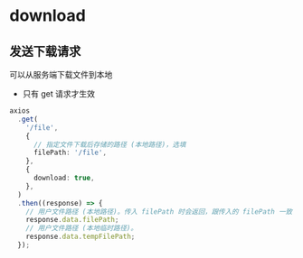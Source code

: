 # download

## 发送下载请求

可以从服务端下载文件到本地

- 只有 get 请求才生效

```typescript
axios
  .get(
    '/file',
    {
      // 指定文件下载后存储的路径 (本地路径)，选填
      filePath: '/file',
    },
    {
      download: true,
    },
  )
  .then((response) => {
    // 用户文件路径 (本地路径)。传入 filePath 时会返回，跟传入的 filePath 一致
    response.data.filePath;
    // 用户文件路径 (本地临时路径)。
    response.data.tempFilePath;
  });
```
